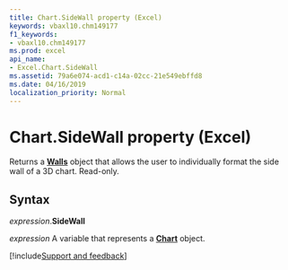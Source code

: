 ```yaml
---
title: Chart.SideWall property (Excel)
keywords: vbaxl10.chm149177
f1_keywords:
- vbaxl10.chm149177
ms.prod: excel
api_name:
- Excel.Chart.SideWall
ms.assetid: 79a6e074-acd1-c14a-02cc-21e549ebffd8
ms.date: 04/16/2019
localization_priority: Normal
---
```



# Chart.SideWall property (Excel)

Returns a **[Walls](Excel.Walls(object).md)** object that allows the user to individually format the side wall of a 3D chart. Read-only.


## Syntax

_expression_.**SideWall**

_expression_ A variable that represents a **[Chart](Excel.Chart(object).md)** object.




[!include[Support and feedback](~/includes/feedback-boilerplate.md)]